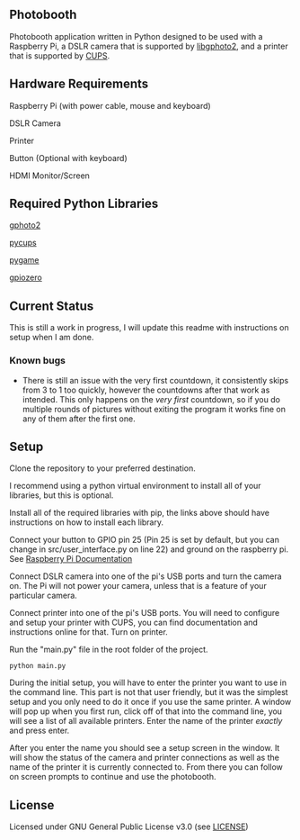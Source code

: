 ## Photobooth
Photobooth application written in Python designed to be used with a Raspberry Pi, a DSLR camera that is supported by [libgphoto2](http://gphoto.org/proj/libgphoto2/support.php), and a printer that is supported by [CUPS](https://www.cups.org/).

## Hardware Requirements
Raspberry Pi (with power cable, mouse and keyboard)

DSLR Camera

Printer

Button (Optional with keyboard)

HDMI Monitor/Screen

## Required Python Libraries
[gphoto2](https://pypi.org/project/gphoto2/)

[pycups](https://pypi.org/project/pycups/)

[pygame](https://www.pygame.org/)

[gpiozero](https://pypi.org/project/gpiozero/)

## Current Status

This is still a work in progress, I will update this readme with instructions on setup when I am done.

### Known bugs

- There is still an issue with the very first countdown, it consistently skips from 3 to 1 too quickly, however the countdowns after that work as intended. This only happens on the *very first* countdown, so if you do multiple rounds of pictures without exiting the program it works fine on any of them after the first one.

## Setup

Clone the repository to your preferred destination.

I recommend using a python virtual environment to install all of your libraries, but this is optional.

Install all of the required libraries with pip, the links above should have instructions on how to install each library.

Connect your button to GPIO pin 25 (Pin 25 is set by default, but you can change in src/user_interface.py on line 22) and ground on the raspberry pi. See [Raspberry Pi Documentation](https://www.raspberrypi.org/documentation/usage/gpio/)

Connect DSLR camera into one of the pi's USB ports and turn the camera on. The Pi will not power your camera, unless that is a feature of your particular camera.

Connect printer into one of the pi's USB ports. You will need to configure and setup your printer with CUPS, you can find documentation and instructions online for that. Turn on printer.

Run the "main.py" file in the root folder of the project.

```
python main.py
```

During the initial setup, you will have to enter the printer you want to use in the command line. This part is not that user friendly, but it was the simplest setup and you only need to do it once if you use the same printer. A window will pop up when you first run, click off of that into the command line, you will see a list of all available printers. Enter the name of the printer *exactly* and press enter.

After you enter the name you should see a setup screen in the window. It will show the status of the camera and printer connections as well as the name of the printer it is currently connected to. From there you can follow on screen prompts to continue and use the photobooth.

## License

Licensed under GNU General Public License v3.0 (see [LICENSE](https://github.com/aabasharain/Photobooth/blob/master/LICENSE))
